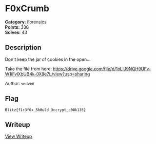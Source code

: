 # F0xCrumb

**Category:** Forensics  
**Points:** 338  
**Solves:** 43  

## Description

Don't keep the jar of cookies in the open...

Take the file from here:
https://drive.google.com/file/d/1oLiJ9NQH9UFv-W1iFvlXbUB4k-0X8e7L/view?usp=sharing

Author: `vedved`

## Flag

`Blitz{f1r3f0x_5h0uld_3ncrypt_c00k135}`

## Writeup

[View Writeup](https://github.com/1nv1sibl3/BlitzCTF-2025/blob/main/writeups/F0xCrumb_writeup.md)
